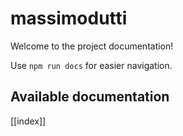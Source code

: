 # massimodutti

Welcome to the project documentation!

Use `npm run docs` for easier navigation.

## Available documentation

[[index]]
